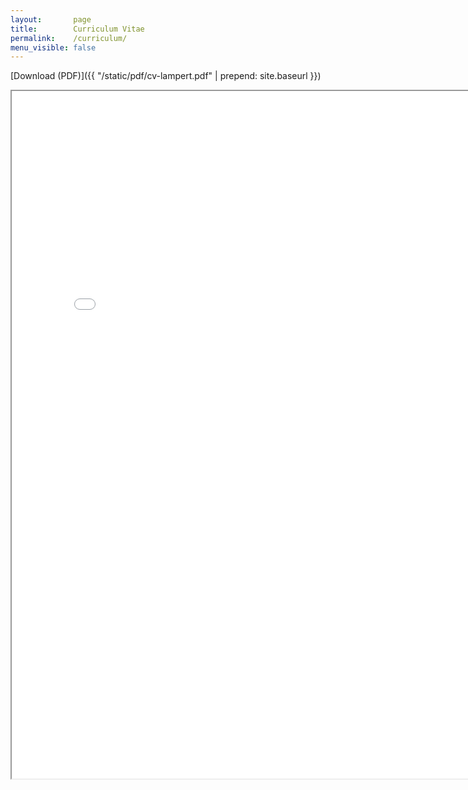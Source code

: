 ```yaml
---
layout:       page
title:        Curriculum Vitae
permalink:    /curriculum/
menu_visible: false
---
```


[Download (PDF)]({{ "/static/pdf/cv-lampert.pdf" | prepend: site.baseurl }})

<iframe type="application/pdf"
    width="800"
    height="1100"
    title="Curriculum Vitae"
    src="{{ "/static/pdf/cv-lampert.pdf" | prepend: site.baseurl }}">
</iframe>

